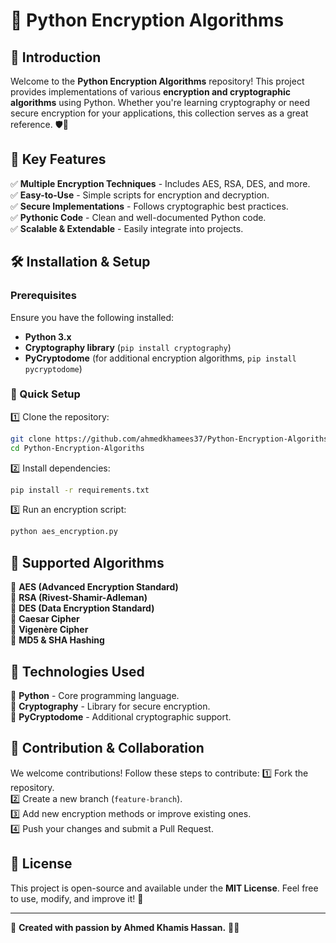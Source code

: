 # 🔐 Python Encryption Algorithms

## 🚀 Introduction
Welcome to the **Python Encryption Algorithms** repository! This project provides implementations of various **encryption and cryptographic algorithms** using Python. Whether you're learning cryptography or need secure encryption for your applications, this collection serves as a great reference. 🛡️🔑

## 🎯 Key Features
✅ **Multiple Encryption Techniques** - Includes AES, RSA, DES, and more.  
✅ **Easy-to-Use** - Simple scripts for encryption and decryption.  
✅ **Secure Implementations** - Follows cryptographic best practices.  
✅ **Pythonic Code** - Clean and well-documented Python code.  
✅ **Scalable & Extendable** - Easily integrate into projects.  

## 🛠 Installation & Setup
### Prerequisites
Ensure you have the following installed:
- **Python 3.x**
- **Cryptography library** (`pip install cryptography`)
- **PyCryptodome** (for additional encryption algorithms, `pip install pycryptodome`)

### 🚀 Quick Setup
1️⃣ Clone the repository:
   ```bash
   git clone https://github.com/ahmedkhamees37/Python-Encryption-Algoriths.git
   cd Python-Encryption-Algoriths
   ```
2️⃣ Install dependencies:
   ```bash
   pip install -r requirements.txt
   ```
3️⃣ Run an encryption script:
   ```bash
   python aes_encryption.py
   ```

## 🔑 Supported Algorithms
🔹 **AES (Advanced Encryption Standard)**  
🔹 **RSA (Rivest-Shamir-Adleman)**  
🔹 **DES (Data Encryption Standard)**  
🔹 **Caesar Cipher**  
🔹 **Vigenère Cipher**  
🔹 **MD5 & SHA Hashing**  

## 📌 Technologies Used
🔹 **Python** - Core programming language.  
🔹 **Cryptography** - Library for secure encryption.  
🔹 **PyCryptodome** - Additional cryptographic support.  

## 🤝 Contribution & Collaboration
We welcome contributions! Follow these steps to contribute:
1️⃣ Fork the repository.  
2️⃣ Create a new branch (`feature-branch`).  
3️⃣ Add new encryption methods or improve existing ones.  
4️⃣ Push your changes and submit a Pull Request.  

## 📜 License
This project is open-source and available under the **MIT License**. Feel free to use, modify, and improve it! 🚀

---
📌 **Created with passion by Ahmed Khamis Hassan.** 🔐💡

